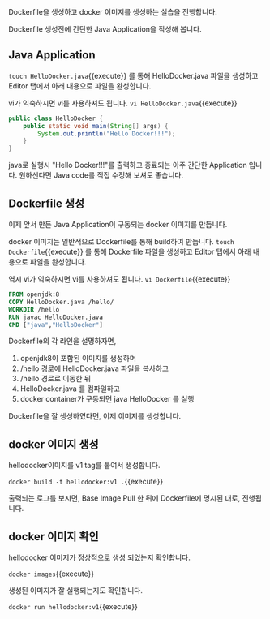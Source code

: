 Dockerfile을 생성하고 docker 이미지를 생성하는 실습을 진행합니다.

Dockerfile 생성전에 간단한 Java Application을 작성해 봅니다.

## Java Application
`touch HelloDocker.java`{{execute}} 를 통해 HelloDocker.java 파일을 생성하고
Editor 탭에서 아래 내용으로 파일을 완성합니다.

vi가 익숙하시면 vi를 사용하셔도 됩니다.
`vi HelloDocker.java`{{execute}}

```java
public class HelloDocker {
	public static void main(String[] args) {
		System.out.println("Hello Docker!!!");
	}
}
```

java로 실행시 "Hello Docker!!!"를 출력하고 종료되는 아주 간단한 Application 입니다.
원하신다면 Java code를 직접 수정해 보셔도 좋습니다.

## Dockerfile 생성
이제 앞서 만든 Java Application이 구동되는 docker 이미지를 만듭니다.

docker 이미지는 일반적으로 Dockerfile를 통해 build하여 만듭니다.
`touch Dockerfile`{{execute}} 를 통해 Dockerfile 파일을 생성하고
Editor 탭에서 아래 내용으로 파일을 완성합니다.

역시 vi가 익숙하시면 vi를 사용하셔도 됩니다.
`vi Dockerfile`{{execute}}

```Dockerfile
FROM openjdk:8
COPY HelloDocker.java /hello/
WORKDIR /hello
RUN javac HelloDocker.java
CMD ["java","HelloDocker"]
```

Dockerfile의 각 라인을 설명하자면,
1. openjdk8이 포함된 이미지를 생성하며
2. /hello 경로에 HelloDocker.java 파일을 복사하고
3. /hello 경로로 이동한 뒤
4. HelloDocker.java 를 컴파일하고
5. docker container가 구동되면 java HelloDocker 를 실행

Dockerfile을 잘 생성하였다면, 이제 이미지를 생성합니다.

## docker 이미지 생성
hellodocker이미지를 v1 tag를 붙여서 생성합니다.

`docker build -t hellodocker:v1 .`{{execute}}

출력되는 로그를 보시면, Base Image Pull 한 뒤에 Dockerfile에 명시된 대로, 진행됩니다.


## docker 이미지 확인
hellodocker 이미지가 정상적으로 생성 되었는지 확인합니다.

`docker images`{{execute}}

생성된 이미지가 잘 실행되는지도 확인합니다.

`docker run hellodocker:v1`{{execute}}
